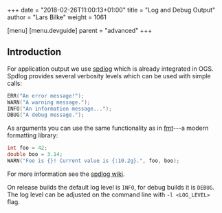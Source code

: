 +++
date = "2018-02-26T11:00:13+01:00"
title = "Log and Debug Output"
author = "Lars Bilke"
weight = 1061

[menu]
  [menu.devguide]
    parent = "advanced"
+++

## Introduction

For application output we use [spdlog](https://github.com/gabime/spdlog) which
is already integrated in OGS. Spdlog provides several verbosity levels which can
be used with simple calls:

```cpp
ERR("An error message!");
WARN("A warning message.");
INFO("An information message...");
DBUG("A debug message.");
```

As arguments you can use the same functionality as in [fmt](https://fmt.dev)---a
modern formatting library:

```cpp
int foo = 42;
double boo = 3.14;
WARN("Foo is {}! Current value is {:10.2g}.", foo, boo);
```

For more information see the [spdlog
wiki](https://github.com/gabime/spdlog/wiki).

On release builds the default log level is `INFO`, for debug builds it is
`DEBUG`.
The log level can be adjusted on the command line with `-l <LOG_LEVEL>` flag.
